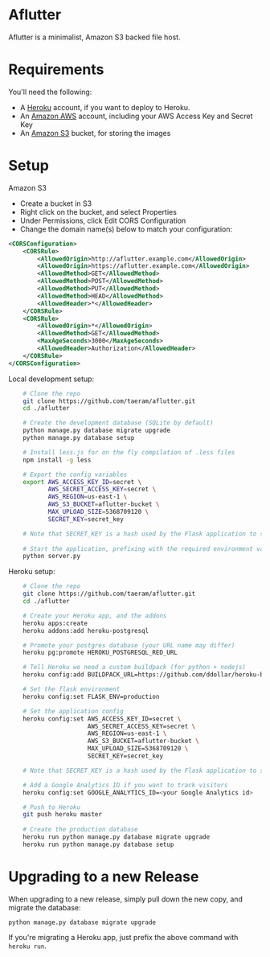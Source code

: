 Aflutter
========

Aflutter is a minimalist, Amazon S3 backed file host.

Requirements
============
You'll need the following:

* A [Heroku](https://www.heroku.com/) account, if you want to deploy to Heroku.
* An [Amazon AWS](http://aws.amazon.com/) account, including your AWS Access Key and Secret Key
* An [Amazon S3](http://aws.amazon.com/s3/) bucket, for storing the images

Setup
=====
Amazon S3
* Create a bucket in S3
* Right click on the bucket, and select Properties
* Under Permissions, click Edit CORS Configuration
* Change the domain name(s) below to match your configuration:
```xml
<CORSConfiguration>
    <CORSRule>
        <AllowedOrigin>http://aflutter.example.com</AllowedOrigin>
        <AllowedOrigin>https://aflutter.example.com</AllowedOrigin>
        <AllowedMethod>GET</AllowedMethod>
        <AllowedMethod>POST</AllowedMethod>
        <AllowedMethod>PUT</AllowedMethod>
        <AllowedMethod>HEAD</AllowedMethod>
        <AllowedHeader>*</AllowedHeader>
    </CORSRule>
    <CORSRule>
        <AllowedOrigin>*</AllowedOrigin>
        <AllowedMethod>GET</AllowedMethod>
        <MaxAgeSeconds>3000</MaxAgeSeconds>
        <AllowedHeader>Authorization</AllowedHeader>
    </CORSRule>
</CORSConfiguration>
```

Local development setup:
```bash
    # Clone the repo
    git clone https://github.com/taeram/aflutter.git
    cd ./aflutter

    # Create the development database (SQLite by default)
    python manage.py database migrate upgrade
    python manage.py database setup

    # Install less.js for on the fly compilation of .less files
    npm install -g less

    # Export the config variables
    export AWS_ACCESS_KEY_ID=secret \
           AWS_SECRET_ACCESS_KEY=secret \
           AWS_REGION=us-east-1 \
           AWS_S3_BUCKET=aflutter-bucket \
           MAX_UPLOAD_SIZE=5368709120 \
           SECRET_KEY=secret_key

    # Note that SECRET_KEY is a hash used by the Flask application to secure cookies, and should be randomized
    
    # Start the application, prefixing with the required environment variables
    python server.py
```

Heroku setup:
```bash
    # Clone the repo
    git clone https://github.com/taeram/aflutter.git
    cd ./aflutter

    # Create your Heroku app, and the addons
    heroku apps:create
    heroku addons:add heroku-postgresql

    # Promote your postgres database (your URL name may differ)
    heroku pg:promote HEROKU_POSTGRESQL_RED_URL

    # Tell Heroku we need a custom buildpack (for python + nodejs)
    heroku config:add BUILDPACK_URL=https://github.com/ddollar/heroku-buildpack-multi.git

    # Set the flask environment
    heroku config:set FLASK_ENV=production

    # Set the application config
    heroku config:set AWS_ACCESS_KEY_ID=secret \
                      AWS_SECRET_ACCESS_KEY=secret \
                      AWS_REGION=us-east-1 \
                      AWS_S3_BUCKET=aflutter-bucket \
                      MAX_UPLOAD_SIZE=5368709120 \
                      SECRET_KEY=secret_key

    # Note that SECRET_KEY is a hash used by the Flask application to secure cookies, and should be randomized

    # Add a Google Analytics ID if you want to track visitors
    heroku config:set GOOGLE_ANALYTICS_ID=<your Google Analytics id>

    # Push to Heroku
    git push heroku master
    
    # Create the production database
    heroku run python manage.py database migrate upgrade
    heroku run python manage.py database setup

```

Upgrading to a new Release
==========================

When upgrading to a new release, simply pull down the new copy, and migrate the
database:

```
python manage.py database migrate upgrade
```

If you're migrating a Heroku app, just prefix the above command with `heroku run`.
